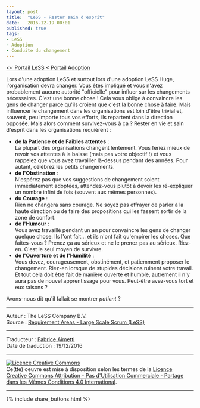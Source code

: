 ```yaml
---
layout: post
title:  "LeSS - Rester sain d'esprit"
date:   2016-12-19 00:01
published: true
tags:
- LeSS
- Adoption
- Conduite du changement
---
```


[<< Portail LeSS < Portail Adoption](http://www.les-traducteurs-agiles.org/2016/12/26/less-portail-adoption.html)

Lors d'une adoption LeSS et surtout lors d'une adoption LeSS Huge, l'organisation devra changer. Vous êtes impliqué et vous n'avez probablement aucune autorité "officielle" pour influer sur les changements nécessaires. C'est une bonne chose ! Cela vous oblige à convaincre les gens de changer parce qu'ils croient que c'est la bonne chose à faire. Mais influencer le changement dans les organisations est loin d'être trivial et, souvent, peu importe tous vos efforts, ils repartent dans la direction opposée. Mais alors comment survivez-vous à ça ? Rester en vie et sain d'esprit dans les organisations requièrent :

* **de la Patience et de Faibles attentes** : <br/> La plupart des organisations changent lentement. Vous feriez mieux de revoir vos attentes à la baisse (mais pas votre objectif !) et vous rappelez que vous avez travailler là-dessus pendant des années. Pour autant, célébrez les petits changements.
* **de l'Obstination** : <br/> N'espérez pas que vos suggestions de changement soient immédiatement adoptées, attendez-vous plutôt à devoir les ré-expliquer un nombre infini de fois (souvent aux mêmes personnes).
* **du Courage** : <br/> Rien ne changera sans courage. Ne soyez pas effrayer de parler à la haute direction ou de faire des propositions qui les fassent sortir de la zone de confort.
* **de l'Humour** : <br/> Vous avez travaillé pendant un an pour convaincre les gens de changer quelque chose. Ils l'ont fait... et ils n'ont fait qu'empirer les choses. Que faites-vous ? Prenez ça au sérieux et ne le prenez pas au sérieux. Riez-en. C'est le seul moyen de survivre.
* **de l'Ouverture et de l'Humilité** : <br/> Vous devez, courageusement, obstinément, et patiemment proposer le changement. Riez-en lorsque de stupides décisions ruinent votre travail. Et tout cela doit être fait de manière ouverte et humble, autrement il n'y aura pas de nouvel apprentissage pour vous. Peut-être avez-vous tort et eux raisons ?

 Avons-nous dit qu'il fallait se montrer _patient_ ?

---
Auteur : The LeSS Company B.V.  
Source : [Requirement Areas - Large Scale Scrum (LeSS)](http://less.works/less/less-huge/requirement-areas.html)  

---
Traducteur : [Fabrice Aimetti](http://www.fabrice-aimetti.fr/)  
Date de traduction : 19/12/2016  

---

<a rel="license" href="http://creativecommons.org/licenses/by-nc-sa/4.0/"><img alt="Licence Creative Commons" style="border-width:0" src="http://i.creativecommons.org/l/by-nc-sa/4.0/88x31.png" /></a><br />Ce(tte) oeuvre est mise à disposition selon les termes de la <a rel="license" href="http://creativecommons.org/licenses/by-nc-sa/4.0/">Licence Creative Commons Attribution - Pas d'Utilisation Commerciale - Partage dans les Mêmes Conditions 4.0 International</a>.

---

{% include share_buttons.html %}
